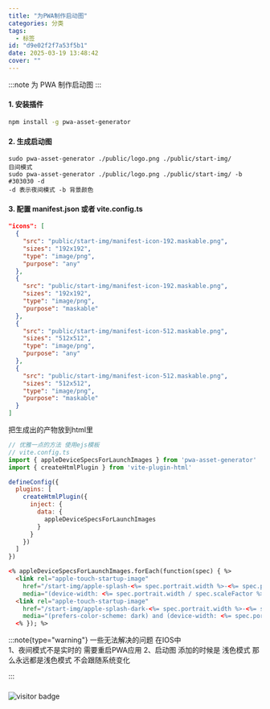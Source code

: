 ```yaml
---
title: "为PWA制作启动图"
categories: 分类
tags:
  - 标签
id: "d9e02f2f7a53f5b1"
date: 2025-03-19 13:48:42
cover: ""
---
```


:::note
为 PWA 制作启动图
:::

#### 1. 安装插件
```bash
npm install -g pwa-asset-generator
```
#### 2. 生成启动图
```
sudo pwa-asset-generator ./public/logo.png ./public/start-img/
日间模式 
sudo pwa-asset-generator ./public/logo.png ./public/start-img/ -b #303030 -d  
-d 表示夜间模式 -b 背景颜色
```
#### 3. 配置 manifest.json 或者 vite.config.ts
```json
"icons": [
  {
    "src": "public/start-img/manifest-icon-192.maskable.png",
    "sizes": "192x192",
    "type": "image/png",
    "purpose": "any"
  },
  {
    "src": "public/start-img/manifest-icon-192.maskable.png",
    "sizes": "192x192",
    "type": "image/png",
    "purpose": "maskable"
  },
  {
    "src": "public/start-img/manifest-icon-512.maskable.png",
    "sizes": "512x512",
    "type": "image/png",
    "purpose": "any"
  },
  {
    "src": "public/start-img/manifest-icon-512.maskable.png",
    "sizes": "512x512",
    "type": "image/png",
    "purpose": "maskable"
  }
]
```
把生成出的产物放到html里

``` js
// 优雅一点的方法 使用ejs模板
// vite.config.ts
import { appleDeviceSpecsForLaunchImages } from 'pwa-asset-generator'
import { createHtmlPlugin } from 'vite-plugin-html'

defineConfig({
  plugins: [
    createHtmlPlugin({
      inject: {
        data: {
          appleDeviceSpecsForLaunchImages
        }
      }
    })
  ]
})

```

``` html
<% appleDeviceSpecsForLaunchImages.forEach(function(spec) { %>
  <link rel="apple-touch-startup-image"
    href="/start-img/apple-splash-<%= spec.portrait.width %>-<%= spec.portrait.height %>.jpg"
    media="(device-width: <%= spec.portrait.width / spec.scaleFactor %>px) and (device-height: <%= spec.portrait.height / spec.scaleFactor %>px) and (-webkit-device-pixel-ratio: <%= spec.scaleFactor %>) and (orientation: portrait)" />
  <link rel="apple-touch-startup-image"
    href="/start-img/apple-splash-dark-<%= spec.portrait.width %>-<%= spec.portrait.height %>.jpg"
    media="(prefers-color-scheme: dark) and (device-width: <%= spec.portrait.width / spec.scaleFactor %>px) and (device-height: <%= spec.portrait.height / spec.scaleFactor %>px) and (-webkit-device-pixel-ratio: <%= spec.scaleFactor %>) and (orientation: portrait)" />
  <% }); %>

```
:::note{type="warning"}
一些无法解决的问题
在IOS中  
1、夜间模式不是实时的  需要重启PWA应用
2、启动图 添加的时候是 浅色模式 那么永远都是浅色模式 不会跟随系统变化


:::

### 

![visitor badge](https://visitor-badge.laobi.icu/badge?page_id=Nicholas003.blog.d9e02f2f7a53f5b1&format=true)
